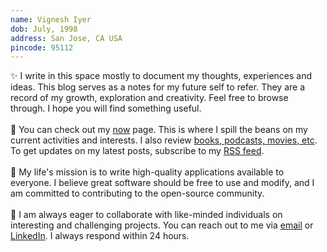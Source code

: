 ```yaml
---
name: Vignesh Iyer
dob: July, 1998
address: San Jose, CA USA
pincode: 95112
---
```


✨ I write in this space mostly to document my thoughts, experiences and ideas. This blog serves as a notes for my future self to refer. They are a record of my growth, exploration and creativity. Feel free to browse through. I hope you will find something useful.
<br>
<br>
👀 You can check out my [now](/now) page. This is where I spill the beans on my current activities and interests. I also review [books, podcasts, movies, etc](/inspiration). To get updates on my latest posts, subscribe to my [RSS feed](https://vgnshiyer.dev/feed.xml).
<br>
<br>
🎯 My life's mission is to write high-quality applications available to everyone. I believe great software should be free to use and modify, and I am committed to contributing to the open-source community.
<br>
<br>
🤝 I am always eager to collaborate with like-minded individuals on interesting and challenging projects. You can reach out to me via [email](mailto:vgnshiyer@asu.edu) or [LinkedIn](https://www.linkedin.com/in/vgnshiyer/). I always respond within 24 hours.
